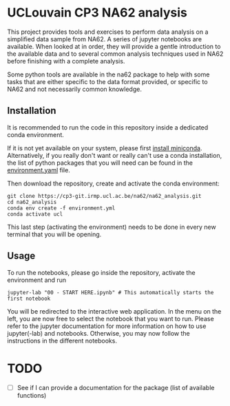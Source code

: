 # UCLouvain CP3 NA62 analysis

This project provides tools and exercises to perform data analysis on a simplified data sample from NA62.
A series of jupyter notebooks are available. When looked at in order, they will provide a gentle introduction to the available data and to
several common analysis techniques used in NA62 before finishing with a complete analysis.

Some python tools are available in the na62 package to help with some tasks that are either specific to the data format provided, or specific to NA62 and not necessarily common knowledge.

## Installation
It is recommended to run the code in this repository inside a dedicated conda environment.

If it is not yet available on your system, please first [install miniconda](https://conda.io/projects/conda/en/stable/user-guide/install/index.html).
Alternatively, if you really don't want or really can't use a conda installation, the list of python packages that you will need can be found in the [environment.yaml](environment.yml) file.

Then download the repository, create and activate the conda environment:
```
git clone https://cp3-git.irmp.ucl.ac.be/na62/na62_analysis.git
cd na62_analysis
conda env create -f environment.yml
conda activate ucl
```

This last step (activating the environment) needs to be done in every new terminal that you will be opening.

## Usage
To run the notebooks, please go inside the repository, activate the environment and run
```
jupyter-lab "00 - START HERE.ipynb" # This automatically starts the first notebook
```

You will be redirected to the interactive web application. In the menu on the left, you are now free to select the notebook that you want to run.
Please refer to the jupyter documentation for more information on how to use jupyter(-lab) and notebooks.
Otherwise, you may now follow the instructions in the different notebooks.


# TODO
 - [ ] See if I can provide a documentation for the package (list of available functions)
